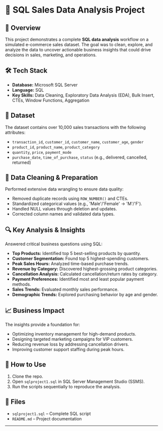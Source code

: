 # 🛒 SQL Sales Data Analysis Project

## 📖 Overview
This project demonstrates a complete **SQL data analysis** workflow on a simulated e-commerce sales dataset. The goal was to clean, explore, and analyze the data to uncover actionable business insights that could drive decisions in sales, marketing, and operations.

## 🛠️ Tech Stack
- **Database:** Microsoft SQL Server
- **Language:** SQL
- **Key Skills:** Data Cleaning, Exploratory Data Analysis (EDA), Bulk Insert, CTEs, Window Functions, Aggregation

## 📂 Dataset
The dataset contains over 10,000 sales transactions with the following attributes:
- `transaction_id`, `customer_id`, `customer_name`, `customer_age`, `gender`
- `product_id`, `product_name`, `product_category`
- `quantity`, `price`, `payment_mode`
- `purchase_date`, `time_of_purchase`, `status` (e.g., delivered, cancelled, returned)

## 🧹 Data Cleaning & Preparation
Performed extensive data wrangling to ensure data quality:
- Removed duplicate records using `ROW_NUMBER()` and CTEs.
- Standardized categorical values (e.g., 'Male'/'Female' → 'M'/'F').
- Handled NULL values through deletion and updates.
- Corrected column names and validated data types.

## 🔍 Key Analysis & Insights
Answered critical business questions using SQL:

- **Top Products:** Identified top 5 best-selling products by quantity.
- **Customer Segmentation:** Found top 5 highest-spending customers.
- **Peak Sales Hours:** Analyzed time-based purchase trends.
- **Revenue by Category:** Discovered highest-grossing product categories.
- **Cancellation Analysis:** Calculated cancellation/return rates by category.
- **Payment Preferences:** Identified most and least popular payment methods.
- **Sales Trends:** Evaluated monthly sales performance.
- **Demographic Trends:** Explored purchasing behavior by age and gender.

## 📈 Business Impact
The insights provide a foundation for:
- Optimizing inventory management for high-demand products.
- Designing targeted marketing campaigns for VIP customers.
- Reducing revenue loss by addressing cancellation drivers.
- Improving customer support staffing during peak hours.

## 🚀 How to Use
1. Clone the repo.
2. Open `sqlproject1.sql` in SQL Server Management Studio (SSMS).
3. Run the scripts sequentially to reproduce the analysis.

## 📁 Files
- `sqlproject1.sql` – Complete SQL script
- `README.md` – Project documentation

---
